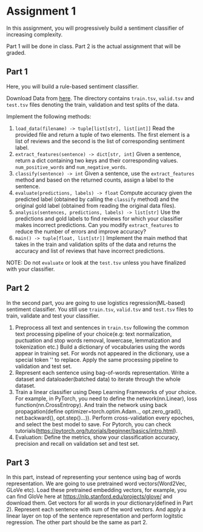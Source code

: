 # Assignment 1

In this assignment, you will progressively build a sentiment classifier of increasing complexity.

Part 1 will be done in class. Part 2 is the actual assignment that will be graded. 


## Part 1

Here, you will build a rule-based sentiment classifier. 

Download Data from [here](./data/SST-2). The directory contains `train.tsv`,  `valid.tsv` and `test.tsv` files denoting the train, validation and test splits of the data.

Implement the following methods:

1. `load_data(filename) -> tuple[list[str], list[int]]`
Read the provided file and return a tuple of two elements. The first element is a list of reviews and the second is the list of corresponding sentiment label.
2. `extract_features(sentence) -> dict[str, int]`
Given a sentence, return a dict containing two keys and their corresponding values. `num_positive_words` and `num_negative_words`. 
3. `classify(sentence) -> int`
Given a sentence, use the `extract_features` method and based on the returned counts, assign a label to the sentence.
4. `evaluate(predictions, labels) -> float`
Compute accuracy given the predicted label (obtained by calling the `classify` method) and the original gold label (obtained from reading the original data files). 
5. `analysis(sentences, predictions, labels) -> list[str]`
Use the predictions and gold labels to find reviews for which your classifier makes incorrect predictions. Can you modify `extract_features` to reduce the number of errors and improve accuracy?
6. `main() -> tuple[float, list[str]]`
Implement the main method that takes in the train and validation splits of the data and returns the accuracy and list of reviews that have incorrect predictions. 

NOTE: Do not `evaluate` or look at the `test.tsv` unless you have finalized with your classifier. 

## Part 2
In the second part, you are going to use logistics regression(ML-based) sentiment classifier.
You still use `train.tsv`, `valid.tsv` and  `test.tsv` files to train, validate and test your classifier.

1. Preprocess all text and sentences in `train.tsv` following the common text processing pipeline of your choice(e.g: text normalization, puctuation and stop words removal, lowercase,  lemmatization and tokenization etc.) Build a dictionary of vocabularies using the words appear in training set. For words not appeared in the dictionary, use a special token '<unk>' to replace. Apply the same processing pipeline to validation and test set. 
2. Represent each sentence using bag-of-words representation. Write a dataset and dataloader(batched data) to iterate through the whole dataset.
3. Train a linear classifier using Deep Learning Frameworks of your choice. For example, in PyTorch, you need to  define the network(nn.Linear), loss function(nn.CrossEntropy). And train the network using back propagation(define optimizer=torch.optim.Adam.., opt.zero_grad(), net.backward(), opt.step()...)). Perform cross-validation every epoches, and select the best model to save. For Pytorch, you can check tutorials(https://pytorch.org/tutorials/beginner/basics/intro.html).
4. Evaluation: Define the metrics, show your classification accuracy, precision and recall on validation set and test set.

  
## Part 3
In this part, instead of representing your sentence using bag of words representation. We are going to use pretrained word vectors(Word2Vec, GLoVe etc). Load these pretrained embedding vectors, for example, you can find GloVe here at https://nlp.stanford.edu/projects/glove/ and download them. Get vectors for all words in your dictionary(defined in Part 2). Represent each sentence with sum of the word vectors. And apply a linear layer on top of the sentence representation and perform logitstic regression. The other part should be the same as part 2.
  
  
